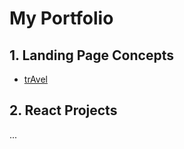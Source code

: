 # My Portfolio

<!---
1. Landing Page Concepts
2. React Projects
2. Vue Projects
3. Vanilla JS Projects
4. PHP / Vue Projects
5. Node js / React Projects
-->

## 1. Landing Page Concepts

- [trAvel](https://carlos-860.github.io/Projects/Travel%20Agency%20Concept/index.html)

## 2. React Projects

...
